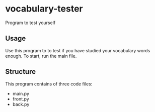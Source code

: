 # vocabulary-tester
Program to test yourself

## Usage
Use this program to to test if you have studied your vocabulary words enough. 
To start, run the main file.

## Structure
This program contains of three code files:
* main.py
* front.py
* back.py
